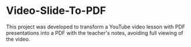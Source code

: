# Video-Slide-To-PDF
This project was developed to transform a YouTube video lesson with PDF presentations into a PDF with the teacher's notes, avoiding full viewing of the video.
